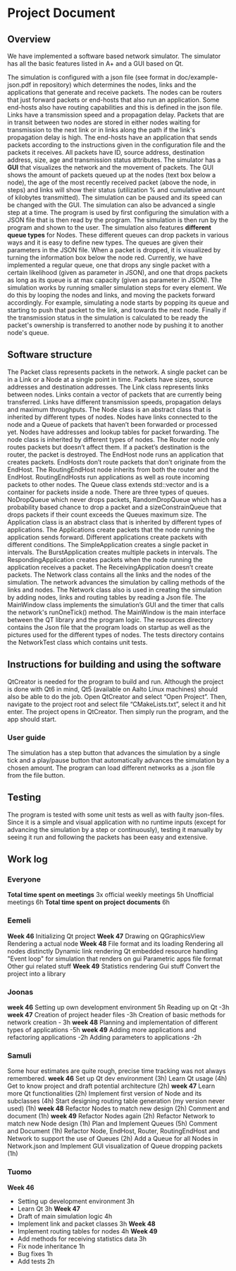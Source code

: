 # Project Document
 
## Overview
We have implemented a software based network simulator. The simulator has all the basic features listed in A+ and a GUI based on Qt.
 
The simulation is configured with a json file (see format in doc/example-json.pdf in repository) which determines the nodes, links and the applications that generate and receive packets. The nodes can be routers that just forward packets or end-hosts that also run an application. Some end-hosts also have routing capabilities and this is defined in the json file. Links have a transmission speed and a propagation delay. Packets that are in transit between two nodes are stored in either nodes waiting for transmission to the next link or in links along the path if the link's propagation delay is high. The end-hosts have an application that sends packets according to the instructions given in the configuration file and the packets it receives. All packets have ID, source address, destination address, size, age and transmission status attributes.
The simulator has a **GUI** that visualizes the network and the movement of packets. The GUI shows the amount of packets queued up at the nodes (text box below a node), the age of the most recently received packet (above the node, in steps) and links will show their status (utilization % and cumulative amount of kilobytes transmitted). The simulation can be paused and its speed can be changed with the GUI. The simulation can also be advanced a single step at a time.
The program is used by first configuring the simulation with a JSON file that is then read by the program. The simulation is then run by the program and shown to the user.
The simulation also features **different queue types** for Nodes. These different queues can drop packets in various ways and it is easy to define new types. The queues are given their parameters in the JSON file. When a packet is dropped, it is visualized by turning the information box below the node red. Currently, we have implemented a regular queue, one that drops any single packet with a certain likelihood (given as parameter in JSON), and one that drops packets as long as its queue is at max capacity (given as parameter in JSON).
The simulation works by running smaller simulation steps for every element. We do this by looping the nodes and links, and moving the packets forward accordingly. For example, simulating a node starts by popping its queue and starting to push that packet to the link, and towards the next node. Finally if the transmission status in the simulation is calculated to be ready the packet's ownership is transferred to another node by pushing it to another node's queue.
 
## Software structure
The Packet class represents packets in the network. A single packet can be in a Link or a Node at a single point in time. Packets have sizes, source addresses and destination addresses. 
The Link class represents links between nodes. Links contain a vector of packets that are currently being transferred. Links have different transmission speeds, propagation delays and maximum throughputs. 
The Node class is an abstract class that is inherited by different types of nodes. Nodes have links connected to the node and a Queue of packets that haven’t been forwarded or processed yet. Nodes have addresses and lookup tables for packet forwarding. The node class is inherited by different types of nodes.
The Router node only routes packets but doesn’t affect them. If a packet’s destination is the router, the packet is destroyed. The EndHost node runs an application that creates packets. EndHosts don’t route packets that don’t originate from the EndHost. The RoutingEndHost node inherits from both the router and the EndHost. RoutingEndHosts run applications as well as route incoming packets to other nodes. 
The Queue class extends std::vector and is a container for packets inside a node. There are three types of queues. NoDropQueue which never drops packets, RandomDropQueue which has a probability based chance to drop a packet and a sizeConstrainQueue that drops packets if their count exceeds the Queues maximum size. 
The Application class is an abstract class that is inherited by different types of applications. The Applications create packets that the node running the application sends forward. Different applications create packets with different conditions. 
The SimpleApplication creates a single packet in intervals. The BurstApplication creates multiple packets in intervals. The RespondingApplication creates packets when the node running the application receives a packet. The ReceivingApplication doesn’t create packets. 
The Network class contains all the links and the nodes of the simulation. The network advances the simulation by calling methods of the links and nodes. The Network class also is used in creating the simulation by adding nodes, links and routing tables by reading a Json file. 
The MainWindow class implements the simulation’s GUI and the timer that calls the network's runOneTick() method. The MainWindow is the main interface between the QT library and the program logic. 
The resources directory contains the Json file that the program loads on startup as well as the pictures used for the different types of nodes. 
The tests directory contains the NetworkTest class which contains unit tests. 

## Instructions for building and using the software
QtCreator is needed for the program to build and run. Although the project is done with Qt6 in mind, Qt5 (available on Aalto Linux machines) should also be able to do the job. 
Open QtCreator and select “Open Project”. Then, navigate to the project root and select file “CMakeLists.txt”, select it and hit enter. The project opens in QtCreator. Then simply run the program, and the app should start.

### User guide
The simulation has a step button that advances the simulation by a single tick and a play/pause button that automatically advances the simulation by a chosen amount. The program can load different networks as a .json file from the file button. 

## Testing
The program is tested with some unit tests as well as with faulty json-files. Since it is a simple and visual application with no runtime inputs (except for advancing the simulation by a step or continuously), testing it manually by seeing it run and following the packets has been easy and extensive. 
 
## Work log
 
### Everyone
**Total time spent on meetings**
3x official weekly meetings 5h
Unofficial meetings 6h
**Total time spent on project documents** 
6h
 
### Eemeli
**Week 46**
Initializing Qt project
**Week 47**
Drawing on QGraphicsView
Rendering a actual node
**Week 48**
File format and its loading
Rendering all nodes distinctly
Dynamic link rendering
Qt embedded resource handling
"Event loop" for simulation that renders on gui
Parametric apps file format
Other gui related stuff
**Week 49**
Statistics rendering
Gui stuff
Convert the project into a library
 
### Joonas
**week 46**
Setting up own development environment 5h
Reading up on Qt -3h
**week 47**
Creation of project header files -3h
Creation of basic methods for network creation - 3h
**week 48**
Planning and implementation of different types of applications -5h
**week 49**
Adding more applications and refactoring applications -2h
Adding parameters to applications -2h
 
### Samuli
Some hour estimates are quite rough, precise time tracking was not always remembered.
**week 46**
Set up Qt dev environment (3h)
Learn Qt usage (4h)
Get to know project and draft potential architecture (2h)
**week 47**
Learn more Qt functionalities (2h)
Implement first version of Node and its subclasses (4h)
Start designing routing table generation (my version never used) (1h)
**week 48**
Refactor Nodes to match new design (2h)
Comment and document (1h)
**week 49**
Refactor Nodes again (2h)
Refactor Network to match new Node design (1h)
Plan and Implement Queues (5h)
Comment and Document (1h)
Refactor Node, EndHost, Router, RoutingEndHost and Network to support the use of Queues (2h)
Add a Queue for all Nodes in Network.json and Implement GUI visualization of Queue dropping packets (1h)
 
### Tuomo
**Week 46**
- Setting up development environment 3h
- Learn Qt 3h
**Week 47**
- Draft of main simulation logic 4h
- Implement link and packet classes 3h
**Week 48**
- Implement routing tables for nodes 4h
**Week 49**
- Add methods for receiving statistics data 3h
- Fix node inheritance 1h
- Bug fixes 1h
- Add tests 2h

